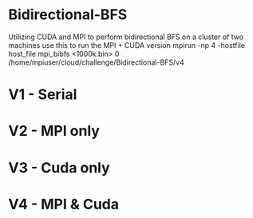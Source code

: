 # Bidirectional-BFS
Utilizing CUDA and MPI to perform bidirectional BFS on a cluster of two machines
use this to run the MPI + CUDA version mpirun -np 4 -hostfile host_file mpi_bibfs <1000k.bin> 0 <end> /home/mpiuser/cloud/challenge/Bidirectional-BFS/v4

# V1 - Serial

# V2 - MPI only

# V3 - Cuda only

# V4 - MPI & Cuda